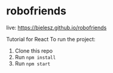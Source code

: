 # robofriends

live: https://bielesz.github.io/robofriends

Tutorial for React
To run the project:

1. Clone this repo
2. Run `npm install`
3. Run `npm start`

